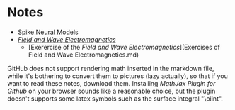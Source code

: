 # Notes

- [Spike Neural Models](./Spike%20Neural%20Models.md)
- [*Field and Wave Electromagnetics*](Electromagnetics%20and%20Applications.md)
	- [Exerercise of the *Field and Wave Electromagnetics*](Exercises of Field and Wave Electromagnetics.md)

GitHub does not support rendering math inserted in the markdown file, while it's bothering to convert them to pictures (lazy actually), so that if you want to read these notes, download them. Installing *MathJax Plugin for Github* on your browser sounds like a reasonable choice, but the plugin doesn't supports some latex symbols such as the surface integral "\oiint".
<!--stackedit_data:
eyJoaXN0b3J5IjpbMjExODE0ODQyMCwxOTkxMjIyMDQwLDEzOT
UyOTg1MTMsMTM5NTI5ODUxMywtNzY4Mjk4ODAzXX0=
-->